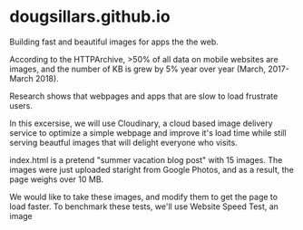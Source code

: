 # dougsillars.github.io

Building fast and beautiful images for apps the the web.  

According to the HTTPArchive, >50% of all data on mobile websites are images, and the number of KB is grew by 5% year over year (March, 2017- March 2018).

Research shows that webpages and apps that are slow to load frustrate users.

In this excersise, we will use Cloudinary, a cloud based image delivery service to optimize a simple webpage and improve it's load time while still serving beautful images that will delight everyone who visits.

index.html is a pretend "summer vacation blog post" with 15 images.  The images were just uploaded staright from Google Photos, and as a result, the page weighs over 10 MB.

We would like to take these images, and modify them to get the page to load faster.  To benchmark these tests, we'll use Website Speed Test, an image 
